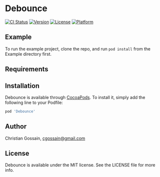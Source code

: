 # Debounce

[![CI Status](https://img.shields.io/travis/cgossain/Debounce.svg?style=flat)](https://travis-ci.org/cgossain/Debounce)
[![Version](https://img.shields.io/cocoapods/v/Debounce.svg?style=flat)](https://cocoapods.org/pods/Debounce)
[![License](https://img.shields.io/cocoapods/l/Debounce.svg?style=flat)](https://cocoapods.org/pods/Debounce)
[![Platform](https://img.shields.io/cocoapods/p/Debounce.svg?style=flat)](https://cocoapods.org/pods/Debounce)

## Example

To run the example project, clone the repo, and run `pod install` from the Example directory first.

## Requirements

## Installation

Debounce is available through [CocoaPods](https://cocoapods.org). To install
it, simply add the following line to your Podfile:

```ruby
pod 'Debounce'
```

## Author

Christian Gossain, cgossain@gmail.com

## License

Debounce is available under the MIT license. See the LICENSE file for more info.
